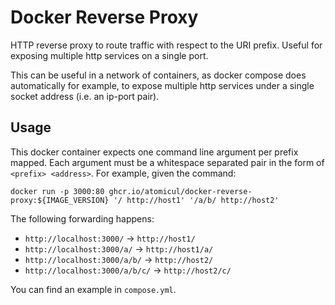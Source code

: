 # Docker Reverse Proxy
HTTP reverse proxy to route traffic with respect to the URI prefix. Useful for exposing multiple
http services on a single port.

This can be useful in a network of containers, as docker compose does automatically for example,
to expose multiple http services under a single socket address (i.e. an ip-port pair).

## Usage
This docker container expects one command line argument per prefix mapped. Each argument
must be a whitespace separated pair in the form of `<prefix> <address>`. For example,
given the command: 
```
docker run -p 3000:80 ghcr.io/atomicul/docker-reverse-proxy:${IMAGE_VERSION} '/ http://host1' '/a/b/ http://host2'
```
The following forwarding happens:
* `http://localhost:3000/` -> `http://host1/`
* `http://localhost:3000/a/` -> `http://host1/a/`
* `http://localhost:3000/a/b/` -> `http://host2/`
* `http://localhost:3000/a/b/c/` -> `http://host2/c/`

You can find an example in `compose.yml`.

